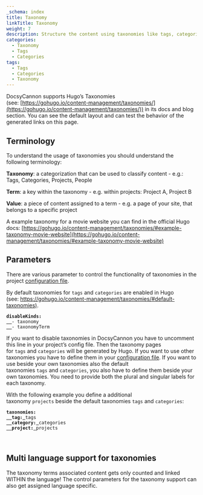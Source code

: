 ```yaml
---
_schema: index
title: Taxonomy
linkTitle: Taxonomy
weight: 7
description: Structure the content using taxonomies like tags, categories, labels.
categories:
  - Taxonomy
  - Tags
  - Categories
tags:
  - Tags
  - Categories
  - Taxonomy
---
```

DocsyCannon supports Hugo’s Taxonomies (see:&nbsp;[https://gohugo.io/content-management/taxonomies/](https://gohugo.io/content-management/taxonomies/)) in its docs and blog section. You can see the default layout and can test the behavior of the generated links on this page.

## Terminology

To understand the usage of taxonomies you should understand the following terminology:

**Taxonomy**\: a categorization that can be used to classify content - e.g.: Tags, Categories, Projects, People

**Term**\: a key within the taxonomy - e.g. within projects: Project A, Project B

**Value**\: a piece of content assigned to a term - e.g. a page of your site, that belongs to a specific project

A example taxonomy for a movie website you can find in the official Hugo docs:&nbsp;[https://gohugo.io/content-management/taxonomies/#example-taxonomy-movie-website](https://gohugo.io/content-management/taxonomies/#example-taxonomy-movie-website)

## Parameters

There are various parameter to control the functionality of taxonomies in the project&nbsp;[configuration file](https://gohugo.io/getting-started/configuration/#configuration-file).

By default taxonomies for&nbsp;`tags`&nbsp;and&nbsp;`categories`&nbsp;are enabled in Hugo (see:&nbsp;[https://gohugo.io/content-management/taxonomies/#default-taxonomies)](https://gohugo.io/content-management/taxonomies/#default-taxonomies&#41;).&nbsp;

<div><div><div><pre data-language="yaml"><code class="language-yaml"><strong>disableKinds</strong><strong>:</strong><u>
</u><u>  </u>- taxonomy<u>
</u><u>  </u>- taxonomyTerm</code></pre></div></div></div>

If you want to disable taxonomies in DocsyCannon you have to uncomment this line in your project’s config file. Then the taxonomy pages for&nbsp;`tags`&nbsp;and&nbsp;`categories`&nbsp;will be generated by Hugo. If you want to use other taxonomies you have to define them in your&nbsp;[configuration file](https://gohugo.io/getting-started/configuration/#configuration-file). If you want to use beside your own taxonomies also the default taxonomies&nbsp;`tags`&nbsp;and&nbsp;`categories`, you also have to define them beside your own taxonomies. You need to provide both the plural and singular labels for each taxonomy.

With the following example you define a additional taxonomy&nbsp;`projects`&nbsp;beside the default taxonomies&nbsp;`tags`&nbsp;and&nbsp;`categories`\:

<div><div><div><pre data-language="yaml"><code class="language-yaml"><strong>taxonomies</strong><strong>:</strong><u>
  </u><strong>tag</strong><strong>:</strong><u> </u>tags<u>
</u><u>  </u><strong>category</strong><strong>:</strong><u> </u>categories<u>
</u><u>  </u><strong>project</strong><strong>:</strong><u> </u>projects</code>
</pre></div></div></div>

<div><div><div> </div></div></div>

## Multi language support for taxonomies

The taxonomy terms associated content gets only counted and linked WITHIN the language! The control parameters for the taxonomy support can also get assigned language specific.
